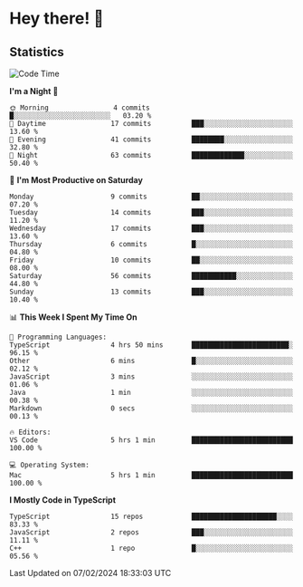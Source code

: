 # Hey there! 👋


## Statistics
<!--START_SECTION:waka-->
![Code Time](http://img.shields.io/badge/Code%20Time-131%20hrs%2032%20mins-blue)

**I'm a Night 🦉** 

```text
🌞 Morning                4 commits           █░░░░░░░░░░░░░░░░░░░░░░░░   03.20 % 
🌆 Daytime                17 commits          ███░░░░░░░░░░░░░░░░░░░░░░   13.60 % 
🌃 Evening                41 commits          ████████░░░░░░░░░░░░░░░░░   32.80 % 
🌙 Night                  63 commits          █████████████░░░░░░░░░░░░   50.40 % 
```
📅 **I'm Most Productive on Saturday** 

```text
Monday                   9 commits           ██░░░░░░░░░░░░░░░░░░░░░░░   07.20 % 
Tuesday                  14 commits          ███░░░░░░░░░░░░░░░░░░░░░░   11.20 % 
Wednesday                17 commits          ███░░░░░░░░░░░░░░░░░░░░░░   13.60 % 
Thursday                 6 commits           █░░░░░░░░░░░░░░░░░░░░░░░░   04.80 % 
Friday                   10 commits          ██░░░░░░░░░░░░░░░░░░░░░░░   08.00 % 
Saturday                 56 commits          ███████████░░░░░░░░░░░░░░   44.80 % 
Sunday                   13 commits          ███░░░░░░░░░░░░░░░░░░░░░░   10.40 % 
```


📊 **This Week I Spent My Time On** 

```text
💬 Programming Languages: 
TypeScript               4 hrs 50 mins       ████████████████████████░   96.15 % 
Other                    6 mins              █░░░░░░░░░░░░░░░░░░░░░░░░   02.12 % 
JavaScript               3 mins              ░░░░░░░░░░░░░░░░░░░░░░░░░   01.06 % 
Java                     1 min               ░░░░░░░░░░░░░░░░░░░░░░░░░   00.38 % 
Markdown                 0 secs              ░░░░░░░░░░░░░░░░░░░░░░░░░   00.13 % 

🔥 Editors: 
VS Code                  5 hrs 1 min         █████████████████████████   100.00 % 

💻 Operating System: 
Mac                      5 hrs 1 min         █████████████████████████   100.00 % 
```

**I Mostly Code in TypeScript** 

```text
TypeScript               15 repos            █████████████████████░░░░   83.33 % 
JavaScript               2 repos             ███░░░░░░░░░░░░░░░░░░░░░░   11.11 % 
C++                      1 repo              █░░░░░░░░░░░░░░░░░░░░░░░░   05.56 % 
```




 Last Updated on 07/02/2024 18:33:03 UTC
<!--END_SECTION:waka-->

